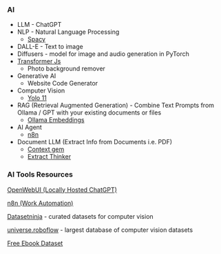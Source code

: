 ### AI
* LLM - ChatGPT
* NLP - Natural Language Processing
  * [Spacy](https://spacy.io/)
* DALL-E - Text to image
* Diffusers - model for image and audio generation in PyTorch
* [Transformer Js](https://huggingface.co/Xenova)
  * Photo background remover
* Generative AI
  * Website Code Generator
* Computer Vision
  * [Yolo 11](https://www.youtube.com/playlist?list=PLkz_y24mlSJad5ywmU2gy81LrsX5iNZXG)
* RAG (Retrieval Augmented Generation) - Combine Text Prompts from Ollama / GPT with your existing documents or files
  * [Ollama Embeddings](https://ollama.com/search?c=embedding)
* AI Agent
  * [n8n](https://n8n.io/pricing/)
* Document LLM (Extract Info from Documents i.e. PDF)
  * [Context gem](https://github.com/shcherbak-ai/contextgem)
  * [Extract Thinker](https://github.com/enoch3712/ExtractThinker)

### AI Tools Resources

[OpenWebUI (Locally Hosted ChatGPT)](https://docs.openwebui.com/tutorials/deployment/)

[n8n (Work Automation)](https://github.com/n8n-io)

[Datasetninja](https://datasetninja.com/) - curated datasets for computer vision

[universe.roboflow](https://universe.roboflow.com/) - largest database of computer vision datasets

[Free Ebook Dataset](https://gutenberg.org/)
